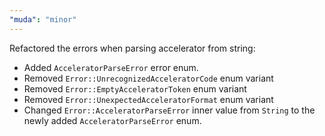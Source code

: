 ```yaml
---
"muda": "minor"
---
```


Refactored the errors when parsing accelerator from string:

- Added `AcceleratorParseError` error enum.
- Removed `Error::UnrecognizedAcceleratorCode` enum variant
- Removed `Error::EmptyAcceleratorToken` enum variant
- Removed `Error::UnexpectedAcceleratorFormat` enum variant
- Changed `Error::AcceleratorParseError` inner value from `String` to the newly added `AcceleratorParseError` enum.

